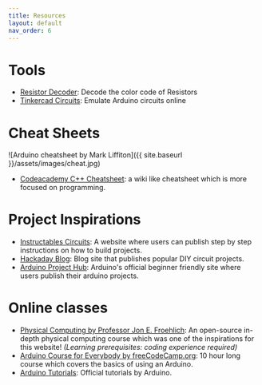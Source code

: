 ```yaml
---
title: Resources
layout: default
nav_order: 6
---
```

# Tools

- [Resistor Decoder](https://elektr1x.github.io/resistor-decoder/): Decode the color code of Resistors
- [Tinkercad Circuits](https://www.tinkercad.com/circuits): Emulate Arduino circuits online


# Cheat Sheets

![Arduino cheatsheet by Mark Liffiton]({{ site.baseurl }}/assets/images/cheat.jpg)

- [Codeacademy C++ Cheatsheet](https://www.codecademy.com/learn/learn-c-plus-plus/modules/learn-cpp-variables/cheatsheet): a wiki like cheatsheet which is more focused on programming.

# Project Inspirations
- [Instructables Circuits](https://www.instructables.com/circuits/projects): A website where users can publish step by step instructions on how to build projects. 
- [Hackaday Blog](hackaday.com/blog): Blog site that publishes popular DIY circuit projects.
- [Arduino Project Hub](https://projecthub.arduino.cc/): Arduino's official beginner friendly  site where users publish their arduino projects.
  
# Online classes

- [Physical Computing by Professor Jon E. Froehlich](https://makeabilitylab.github.io/physcomp/): An open-source in-depth physical computing course which was one of the inspirations for this website! *(Learning prerequisites: coding experience required)*
- [Arduino Course for Everybody by freeCodeCamp.org](https://www.youtube.com/watch?v=DPqiIzK97K0): 10 hour long course which covers the basics of using an Arduino.
- [Arduino Tutorials](https://www.arduino.cc/en/Tutorial/HomePage): Official tutorials by Arduino.
